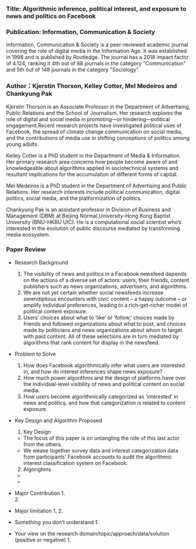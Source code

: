 

### Title: Algorithmic inference, political interest, and exposure to news and politics on Facebook

### Publication: Information, Communication & Society
Information, Communication & Society is a peer-reviewed academic journal covering the role of digital media in the Information Age. It was established in 1998 and is published by Routledge. The journal has a 2018 impact factor of 4.124, ranking it 4th out of 88 journals in the category "Communication" and 5th out of 148 journals in the category "Sociology".

### Author：Kjerstin Thorson, Kelley Cotter, Mel Medeiros and Chankyung Pak

Kjerstin Thorson is an Associate Professor in the Department of Advertising, Public Relations and the School of Journalism. Her research explores the role of digital and social media in promoting—or hindering—political engagement.Recent research projects have investigated political uses of Facebook, the spread of climate change communication on social media, and the contributions of media use in shifting conceptions of politics among young adults.

Kelley Cotter is a PhD student in the Department of Media & Information. Her primary research area concerns how people become aware of and knowledgeable about algorithms applied in sociotechnical systems and resultant implications for the accumulation of different forms of capital. 

Mel Medeiros is a PhD student in the Department of Advertising and Public Relations. Her research interests include political communication, digital politics, social media, and the platformization of politics.

Chankyung Pak is an assistant professor in Division of Business and Management (DBM) at Beijing Normal University-Hong Kong Baptist University (BNU-HKBU UIC). He is a computational social scientist who’s interested in the evolution of public discourse mediated by transforming media ecosystem.

### Paper Review
- Research Background
  1. The visibility of news and politics in a Facebook newsfeed depends on the actions of a diverse set of actors: users, their friends, content publishers such as news organizations, advertisers, and algorithms.
  2. We are not yet certain whether social newsfeeds increase serendipitous encounters with civic content – a happy outcome – or amplify individual preferences, leading to a rich-get-richer model of political content exposure.
  3. Users’ choices about what to ‘like’ or ‘follow,’ choices made by friends and followed organizations about what to post, and choices made by politicians and news organizations about whom to target with paid content. All of these selections are in turn mediated by algorithms that rank content for display in the newsfeed.

- Problem to Solve
  1. How does Facebook algorithmically infer what users are interested in, and how do interest inferences shape news exposure?
  2. How much power algorithms and the design of platforms have over the individual-level visibility of news and political content on social media.
  3. How users become algorithmically categorized as ‘interested’ in news and politics, and how that categorization is related to content exposure.

- Key Design and Algorithm Proposed
  1. Key Design
    - The focus of this paper is on untangling the role of this last actor from the others.
    - We weave together survey data and interest categorization data from participants’ Facebook accounts to audit the algorithmic interest classification system on Facebook.
  2. Algorighms
   - 
   - 
    
- Major Contribution
  1.  
  2.  
  
- Major limitation
  1. 
  2. 
  
- Something you don’t understand
  1. 
  
- Your view on the research domain/topic/approach/data/solution  (positive or negative)
  1. 

